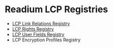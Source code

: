 # Readium LCP Registries

- [LCP Link Relations Registry](relations.md)
- [LCP Rights Registry](rights.md)
- [LCP User Fields Registry](user.md)
- LCP Encryption Profiles Registry
